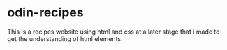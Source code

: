 # odin-recipes

This is a recipes website using html and css at a later stage that i made to get the understanding of html elements.

